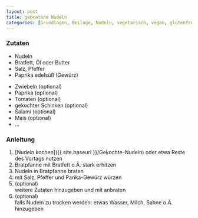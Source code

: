 ```yaml
---
layout: post
title: gebratene Nudeln
categories: [Grundlagen, Beilage, Nudeln, vegetarisch, vegan, glutenfrei]
---
```


### Zutaten

- Nudeln
- Bratfett, Öl oder Butter
- Salz, Pfeffer
- Paprika edelsüß (Gewürz)

[//]: # (optionale Zutaten)
- Zwiebeln (optional)
- Paprika (optional)
- Tomaten (optional)
- gekochter Schinken (optional)
- Salami (optional)
- Mais (optional)
- ...

### Anleitung

1. [Nudeln kochen]({{ site.baseurl }}/Gekochte-Nudeln) oder etwa Reste des Vortags nutzen
2. Bratpfanne mit Bratfett o.Ä. stark erhitzen
3. Nudeln in Bratpfanne braten
4. mit Salz, Pfeffer und Parika-Gewürz würzen
5. (optional)   
  weitere Zutaten hinzugeben und mit anbraten 
6. (optional)   
  falls Nudeln zu trocken werden: etwas Wasser, Milch, Sahne o.Ä. hinzugeben



